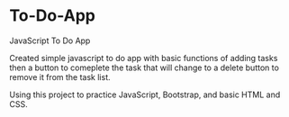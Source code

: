 # To-Do-App
JavaScript To Do App

Created simple javascript to do app with basic functions of adding tasks then a button to comeplete the task that will change to a delete button to remove it from the task list.

Using this project to practice JavaScript, Bootstrap, and basic HTML and CSS.
